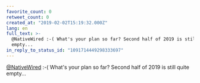 ```yaml
---
favorite_count: 0
retweet_count: 0
created_at: "2019-02-02T15:19:32.000Z"
lang: en
full_text: >-
  @NativeWired :-( What's your plan so far? Second half of 2019 is still quite
  empty...
in_reply_to_status_id: "1091714449298333697"
---
```


[@NativeWired](https://twitter.com/NativeWired) :-( What's your plan so far?
Second half of 2019 is still quite empty...
